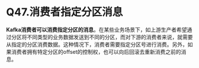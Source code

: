# Q47.消费者指定分区消息

**Kafka消费者可以消费指定分区的消息**。在某些业务场景下，如上游生产者希望通过分区将不同类型的业务数据发送到不同的分区，而对下游的消费者来说，就需要从指定的分区消费数据。这种情况下，消费者需要指定分区号进行消费。另外，如果消费者拥有特定分区的offset的控制权，也可以向后回滚去重新消费之前的消息。

